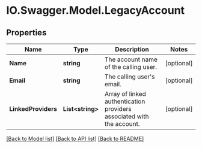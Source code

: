 # IO.Swagger.Model.LegacyAccount
## Properties

Name | Type | Description | Notes
------------ | ------------- | ------------- | -------------
**Name** | **string** | The account name of the calling user. | [optional] 
**Email** | **string** | The calling user&#x27;s email. | [optional] 
**LinkedProviders** | **List&lt;string&gt;** | Array of linked authentication providers associated with the account. | [optional] 

[[Back to Model list]](../README.md#documentation-for-models) [[Back to API list]](../README.md#documentation-for-api-endpoints) [[Back to README]](../README.md)

